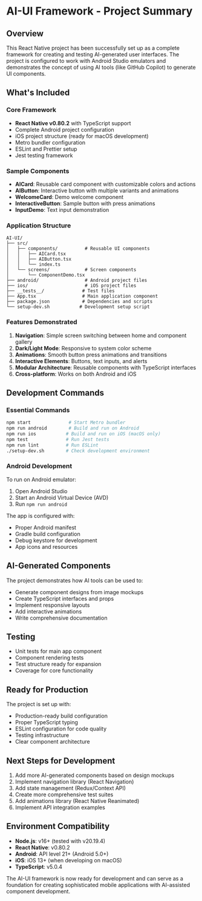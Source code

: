 # AI-UI Framework - Project Summary

## Overview
This React Native project has been successfully set up as a complete framework for creating and testing AI-generated user interfaces. The project is configured to work with Android Studio emulators and demonstrates the concept of using AI tools (like GitHub Copilot) to generate UI components.

## What's Included

### Core Framework
- **React Native v0.80.2** with TypeScript support
- Complete Android project configuration
- iOS project structure (ready for macOS development)
- Metro bundler configuration
- ESLint and Prettier setup
- Jest testing framework

### Sample Components
- **AICard**: Reusable card component with customizable colors and actions
- **AIButton**: Interactive button with multiple variants and animations
- **WelcomeCard**: Demo welcome component
- **InteractiveButton**: Sample button with press animations
- **InputDemo**: Text input demonstration

### Application Structure
```
AI-UI/
├── src/
│   ├── components/          # Reusable UI components
│   │   ├── AICard.tsx
│   │   ├── AIButton.tsx
│   │   └── index.ts
│   └── screens/             # Screen components
│       └── ComponentDemo.tsx
├── android/                 # Android project files
├── ios/                     # iOS project files
├── __tests__/              # Test files
├── App.tsx                 # Main application component
├── package.json            # Dependencies and scripts
└── setup-dev.sh           # Development setup script
```

### Features Demonstrated
1. **Navigation**: Simple screen switching between home and component gallery
2. **Dark/Light Mode**: Responsive to system color scheme
3. **Animations**: Smooth button press animations and transitions
4. **Interactive Elements**: Buttons, text inputs, and alerts
5. **Modular Architecture**: Reusable components with TypeScript interfaces
6. **Cross-platform**: Works on both Android and iOS

## Development Commands

### Essential Commands
```bash
npm start              # Start Metro bundler
npm run android        # Build and run on Android
npm run ios           # Build and run on iOS (macOS only)
npm test              # Run Jest tests
npm run lint          # Run ESLint
./setup-dev.sh        # Check development environment
```

### Android Development
To run on Android emulator:
1. Open Android Studio
2. Start an Android Virtual Device (AVD)
3. Run `npm run android`

The app is configured with:
- Proper Android manifest
- Gradle build configuration
- Debug keystore for development
- App icons and resources

## AI-Generated Components
The project demonstrates how AI tools can be used to:
- Generate component designs from image mockups
- Create TypeScript interfaces and props
- Implement responsive layouts
- Add interactive animations
- Write comprehensive documentation

## Testing
- Unit tests for main app component
- Component rendering tests
- Test structure ready for expansion
- Coverage for core functionality

## Ready for Production
The project is set up with:
- Production-ready build configuration
- Proper TypeScript typing
- ESLint configuration for code quality
- Testing infrastructure
- Clear component architecture

## Next Steps for Development
1. Add more AI-generated components based on design mockups
2. Implement navigation library (React Navigation)
3. Add state management (Redux/Context API)
4. Create more comprehensive test suites
5. Add animations library (React Native Reanimated)
6. Implement API integration examples

## Environment Compatibility
- **Node.js**: v16+ (tested with v20.19.4)
- **React Native**: v0.80.2
- **Android**: API level 21+ (Android 5.0+)
- **iOS**: iOS 13+ (when developing on macOS)
- **TypeScript**: v5.0.4

The AI-UI framework is now ready for development and can serve as a foundation for creating sophisticated mobile applications with AI-assisted component development.